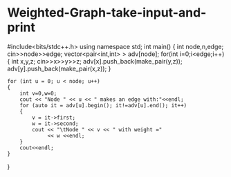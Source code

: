 # Weighted-Graph-take-input-and-print
#include<bits/stdc++.h>
using namespace std;
int main()
{
    int node,n,edge;
    cin>>node>>edge;
    vector<pair<int,int> > adv[node];
    for(int i=0;i<edge;i++)
    {
        int x,y,z;
        cin>>x>>y>>z;
        adv[x].push_back(make_pair(y,z));
        adv[y].push_back(make_pair(x,z));
    }

    for (int u = 0; u < node; u++)
    {
        int v=0,w=0;
        cout << "Node " << u << " makes an edge with:"<<endl;
        for (auto it = adv[u].begin(); it!=adv[u].end(); it++)
        {
            v = it->first;
            w = it->second;
            cout << "\tNode " << v << " with weight ="
                 << w <<endl;
        }
        cout<<endl;
    }
}

